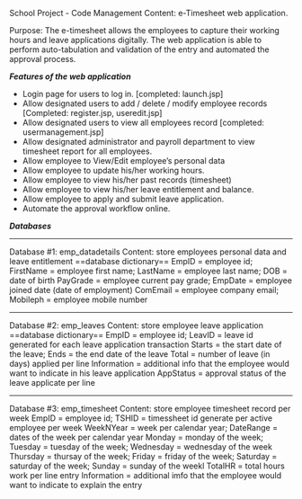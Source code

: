 School Project - Code Management
Content: e-Timesheet web application.

Purpose: 
The e-timesheet allows the employees to capture their working hours and leave applications digitally.
The web application is able to perform auto-tabulation and validation of the entry and automated the approval process.

***Features of the web application***
- Login page for users to log in. [completed: launch.jsp]
-	Allow designated users to add / delete / modify employee records [Completed: register.jsp, useredit.jsp]
-	Allow designated users to view all employees record [completed: usermanagement.jsp]
-	Allow designated administrator and payroll department to view timesheet report for all employees.
-	Allow employee to View/Edit employee’s personal data
-	Allow employee to update his/her working hours.
-	Allow employee to view his/her past records (timesheet)
-	Allow employee to view his/her leave entitlement and balance.
-	Allow employee to apply and submit leave application.
-	Automate the approval workflow online.

***Databases***
****************************
Database #1: emp_datadetails
Content: store employees personal data and leave entitlement
==database dictionary==
EmpID = employee id; FirstName = employee first name; LastName = employee last name; DOB = date of birth
PayGrade = employee current pay grade; EmpDate = employee joined date (date of employment)
ComEmail = employee company email; Mobileph = employee mobile number
****************************
Database #2: emp_leaves
Content: store employee leave application
==database dictionary==
EmpID = employee id; LeavID = leave id generated for each leave application transaction
Starts = the start date of the leave; Ends = the end date of the leave
Total = number of leave (in days) applied per line
Information = additional info that the employee would want to indicate in his leave application
AppStatus = approval status of the leave applicate per line
****************************
Database #3: emp_timesheet
Content: store employee timesheet record per week
EmpID = employee id; TSHID = timessheet id generate per active employee per week
WeekNYear = week per calendar year; DateRange = dates of the week per calendar year
Monday = monday of the week; Tuesday = tuesday of the week; Wednesday = wednesday of the week
Thursday = thursay of the week; Friday = friday of the week;
Saturday = saturday of the week; Sunday = sunday of the weekl
TotalHR = total hours work per line entry
Information = additional imfo that the employee would want to indicate to explain the entry




